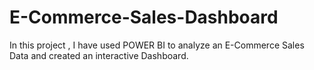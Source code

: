 # E-Commerce-Sales-Dashboard
In this project , I have used POWER BI to analyze an E-Commerce Sales Data and created an interactive Dashboard.
